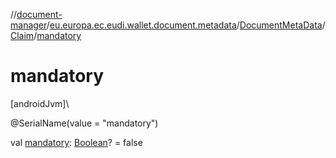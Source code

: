 //[document-manager](../../../../index.md)/[eu.europa.ec.eudi.wallet.document.metadata](../../index.md)/[DocumentMetaData](../index.md)/[Claim](index.md)/[mandatory](mandatory.md)

# mandatory

[androidJvm]\

@SerialName(value = &quot;mandatory&quot;)

val [mandatory](mandatory.md): [Boolean](https://kotlinlang.org/api/latest/jvm/stdlib/kotlin/-boolean/index.html)? = false
